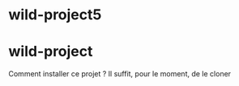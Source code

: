 # wild-project5
# wild-project
Comment installer ce projet ?
Il suffit, pour le moment, de le cloner
